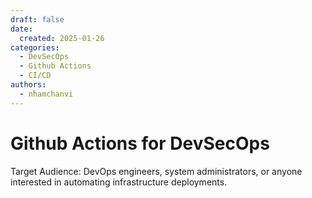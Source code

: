 ```yaml
---
draft: false
date:
  created: 2025-01-26
categories:
  - DevSecOps
  - Github Actions
  - CI/CD
authors:
  - nhamchanvi
---
```


# Github Actions for DevSecOps

Target Audience: DevOps engineers, system administrators, or anyone interested in automating infrastructure deployments.

<!-- more -->


